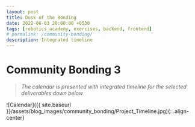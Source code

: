 ```yaml
---
layout: post
title: Dusk of the Bonding  
date: 2022-06-03 20:00:00 +0530
tags: [robotics_academy, exercises, backend, frontend]
# permalink: /community-bonding/
description: Integrated timeline
---
```


# **Community Bonding 3**

> *The calendar is presented with integrated timeline for the selected deliverables down below* 


![Calendar]({{ site.baseurl }}/assets/blog_images/community_bonding/Project_Timeline.jpg){: .align-center}